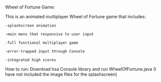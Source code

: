 Wheel of Fortune Game:

This is an animated multiplayer Wheel of Fortune game that includes:


  	-splashscreen animation
  
  	-main menu that responsive to user input
  
  	-full functional multiplayer game
  
  	-error-trapped input through Console
  
  	-integrated high scores
  
  
  
  
  How to run:
  Download hsa Console library and run WheelOfFortune.java 
	(I have not included the image files for the splashscreen)

